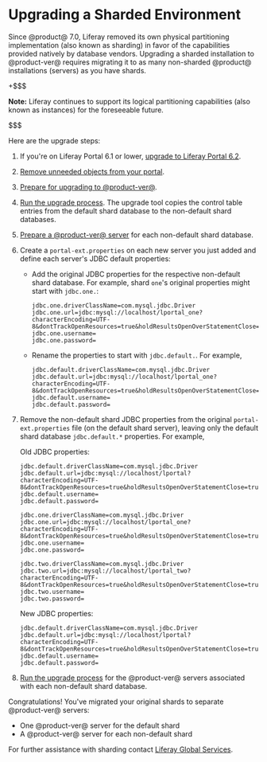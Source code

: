 # Upgrading a Sharded Environment [](id=upgrading-sharded-environment)

Since @product@ 7.0, Liferay removed its own physical partitioning
implementation (also known as sharding) in favor of the capabilities provided
natively by database vendors. Upgrading a sharded installation to @product-ver@
requires migrating it to as many non-sharded @product@ installations (servers)
as you have shards. 

+$$$

**Note:** Liferay continues to support its logical partitioning capabilities 
(also known as instances) for the foreseeable future. 

$$$

Here are the upgrade steps:

1.  If you're on Liferay Portal 6.1 or lower,
    [upgrade to Liferay Portal 6.2](/discover/deployment/-/knowledge_base/6-2/upgrading-liferay). 

2.  [Remove unneeded objects from your portal](/discover/deployment/-/knowledge_base/7-1/pre-upgrade-speed-up-the-process). 

3.  [Prepare for upgrading to @product-ver@](/discover/deployment/-/knowledge_base/7-1/preparing-an-upgrade-to-liferay-7). 

4.  [Run the upgrade process](/discover/deployment/-/knowledge_base/7-1/running-the-upgrade-process).
    The upgrade tool copies the control table entries from the default shard
    database to the non-default shard databases. 

5.  [Prepare a @product-ver@ server](/discover/deployment/-/knowledge_base/7-1/deploying-product)
    for each non-default shard database.  

6.  Create a `portal-ext.properties` on each new server you just added and 
    define each server's JDBC default properties:

    -   Add the original JDBC properties for the respective non-default shard 
        database. For example, shard `one`'s original properties might start with `jdbc.one.`:

            jdbc.one.driverClassName=com.mysql.jdbc.Driver
            jdbc.one.url=jdbc:mysql://localhost/lportal_one?characterEncoding=UTF-8&dontTrackOpenResources=true&holdResultsOpenOverStatementClose=true&useFastDateParsing=false&useUnicode=true
            jdbc.one.username=
            jdbc.one.password=

    -   Rename the properties to start with `jdbc.default.`. For example, 

            jdbc.default.driverClassName=com.mysql.jdbc.Driver
            jdbc.default.url=jdbc:mysql://localhost/lportal_one?characterEncoding=UTF-8&dontTrackOpenResources=true&holdResultsOpenOverStatementClose=true&useFastDateParsing=false&useUnicode=true
            jdbc.default.username=
            jdbc.default.password=

7.  Remove the non-default shard JDBC properties from the original
    `portal-ext.properties` file (on the default shard server), leaving only
    the default shard database `jdbc.default.*` properties. For example,

    Old JDBC properties: 

        jdbc.default.driverClassName=com.mysql.jdbc.Driver
        jdbc.default.url=jdbc:mysql://localhost/lportal?characterEncoding=UTF-8&dontTrackOpenResources=true&holdResultsOpenOverStatementClose=true&useFastDateParsing=false&useUnicode=true
        jdbc.default.username=
        jdbc.default.password=

        jdbc.one.driverClassName=com.mysql.jdbc.Driver
        jdbc.one.url=jdbc:mysql://localhost/lportal_one?characterEncoding=UTF-8&dontTrackOpenResources=true&holdResultsOpenOverStatementClose=true&useFastDateParsing=false&useUnicode=true
        jdbc.one.username=
        jdbc.one.password=

        jdbc.two.driverClassName=com.mysql.jdbc.Driver
        jdbc.two.url=jdbc:mysql://localhost/lportal_two?characterEncoding=UTF-8&dontTrackOpenResources=true&holdResultsOpenOverStatementClose=true&useFastDateParsing=false&useUnicode=true
        jdbc.two.username=
        jdbc.two.password=

    New JDBC properties:

        jdbc.default.driverClassName=com.mysql.jdbc.Driver
        jdbc.default.url=jdbc:mysql://localhost/lportal?characterEncoding=UTF-8&dontTrackOpenResources=true&holdResultsOpenOverStatementClose=true&useFastDateParsing=false&useUnicode=true
        jdbc.default.username=
        jdbc.default.password=

8.  [Run the upgrade process](/discover/deployment/-/knowledge_base/7-1/running-the-upgrade-process)
    for the @product-ver@ servers associated with each non-default shard
    database. 

Congratulations! You've migrated your original shards to separate @product-ver@
servers: 

-   One @product-ver@ server for the default shard
-   A @product-ver@ server for each non-default shard

For further assistance with sharding contact
[Liferay Global Services](https://www.liferay.com/consulting). 
